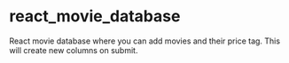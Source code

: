 # react_movie_database
React movie database where you can add movies and their price tag. This will create new columns on submit.
